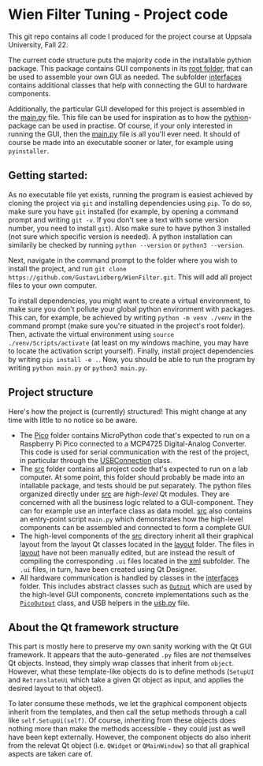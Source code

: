 # Wien Filter Tuning - Project code
This git repo contains all code I produced for the project course at Uppsala University, Fall 22.

The current code structure puts the majority code in the installable pythion package. This package contains GUI components in its [root folder](src/pythion/), that can be used to assemble your own GUI as needed. The subfolder [interfaces](src/pythion/interfaces) contains additional classes that help with connecting the GUI to hardware components. 

Additionally, the particular GUI developed for this project is assembled in the [main.py](main.py) file. This file can be used for inspiration as to how the [pythion](src/pythion/)-package can be used in practise. Of course, if your only interested in running the GUI, then the [main.py](main.py) file is all you'll ever need. It should of course be made into an executable sooner or later, for example using `pyinstaller`.

## Getting started:
As no executable file yet exists, running the program is easiest achieved by cloning the project via `git` and installing dependencies using `pip`. To do so, make sure you have `git` installed (for example, by opening a command prompt and writing `git -v`. If you don't see a text with some version number, you need to install `git`). Also make sure to have python 3 installed (not sure which specific version is needed). A python installation can similarily be checked by running `python --version` or `python3 --version`.

Next, navigate in the command prompt to the folder where you wish to install the project, and run `git clone https://github.com/GustavLidberg/WienFilter.git`. This will add all project files to your own computer.

To install dependencies, you might want to create a virtual environment, to make sure you don't pollute your global python environment with packages. This can, for example, be achieved by writing `python -m venv ./venv` in the command prompt (make sure you're situated in the project's root folder). Then, activate the virtual environment using `source ./venv/Scripts/activate` (at least on my windows machine, you may have to locate the activation script yourself). Finally, install project dependencies by writing `pip install -e .`. Now, you should be able to run the program by writing `python main.py` or `python3 main.py`.

## Project structure
Here's how the project is (currently) structured! This might change at any time with little to no notice so be aware.
- The [Pico](Pico/) folder contains MicroPython code that's expected to run on a Raspberry Pi Pico connected to a MCP4725 Digital-Analog Converter. This code is used for serial communication with the rest of the project, in particular through the [USBConnection](src/interfaces/usb.py) class.
- The [src](src/) folder contains all project code that's expected to run on a lab computer. At some point, this folder should probably be made into an intallable package, and tests should be put separately. The python files organized directly under [src](src/) are *high-level* Qt modules. They are concerned with all the business logic related to a GUI-component. They can for example use an interface class as data model. [src](src/) also contains an entry-point script `main.py` which demonstrates how the high-level components can be assembled and connected to form a complete GUI.
- The high-level components of the [src](src) directory inherit all their graphical layout from the layout Qt classes located in the [layout](src/layout/) folder. The files in [layout](src/layout/) have not been manually edited, but are instead the result of compiling the corresponding `.ui` files located in the [xml](src/layout/xml/) subfolder. The `.ui` files, in turn, have been created using Qt Designer.
- All hardware communication is handled by classes in the [interfaces](src/interfaces/) folder. This includes abstract classes such as [`Output`](src/interfaces/output.py) which are used by the high-level GUI components, concrete implementations such as the [`PicoOutput`](src/interfaces/pico_output.py) class, and USB helpers in the [usb.py](src/interfaces/usb.py) file.

## About the Qt framework structure
This part is mostly here to preserve my own sanity working with the Qt GUI framework. It appears that the auto-generated `.py` files are *not* themselves Qt objects. Instead, they simply wrap classes that inherit from `object`. However, what these template-like objects do is to define methods (`SetupUI` and `RetranslateUi` which take a given Qt object as input, and applies the desired layout to that object).

To later consume these methods, we let the graphical component objects inherit from the templates, and then call the setup methods through a call like `self.SetupUi(self)`. Of course, inheriting from these objects does nothing more than make the methods accessible - they could just as well have been kept externally. However, the component objects do also inherit from the relevat Qt object (i.e. `QWidget` or `QMainWindow`) so that all graphical aspects are taken care of.

